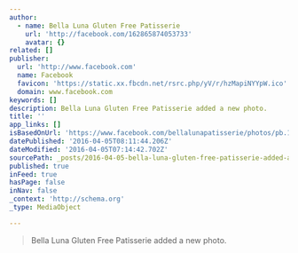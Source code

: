 ```yaml
---
author:
  - name: Bella Luna Gluten Free Patisserie
    url: 'http://facebook.com/162865874053733'
    avatar: {}
related: []
publisher:
  url: 'http://www.facebook.com'
  name: Facebook
  favicon: 'https://static.xx.fbcdn.net/rsrc.php/yV/r/hzMapiNYYpW.ico'
  domain: www.facebook.com
keywords: []
description: Bella Luna Gluten Free Patisserie added a new photo.
title: ''
app_links: []
isBasedOnUrl: 'https://www.facebook.com/bellalunapatisserie/photos/pb.162865874053733.-2207520000.1459840457./196338964039757/?type=3&size=2048%2C1536&fbid=196338964039757'
datePublished: '2016-04-05T08:11:44.206Z'
dateModified: '2016-04-05T07:14:42.702Z'
sourcePath: _posts/2016-04-05-bella-luna-gluten-free-patisserie-added-a-new-photo.md
published: true
inFeed: true
hasPage: false
inNav: false
_context: 'http://schema.org'
_type: MediaObject

---
```

> Bella Luna Gluten Free Patisserie added a new photo.